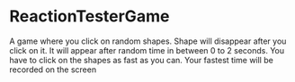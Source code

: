 # ReactionTesterGame
A game where you click on random shapes. Shape will disappear after you click on it. It will appear after random time in between 0 to 2 seconds. You have to click on the shapes as fast as you can. Your fastest time will be recorded on the screen
